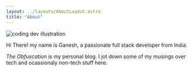 ```yaml
---
layout: ../layouts/AboutLayout.astro
title: "About"
---
```


<div>
  <img src="/assets/man-working.svg" class="sm:w-1/2 mx-auto" alt="coding dev illustration">
</div>

Hi There! my name is Ganesh, a passionate full stack developer from India.

*The Obfuscation* is my personal blog. I jot down some of my musings over tech and ocassionaly non-tech stuff here.
